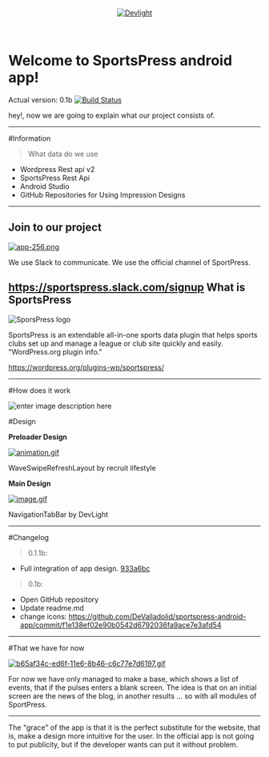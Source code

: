 <br/>
<p align="center">
  <a href="#">
      <img src ="https://i1.wp.com/plugins.svn.wordpress.org/!svn/bc/1405496/sportspress/assets/banner-772x250.png?strip=all&#038;ssl=1" alt="Devlight"/>
  </a>
</p>
<br/>

# Welcome to SportsPress android app!

Actual version: 0.1b [![Build Status](https://travis-ci.org/DeValladolid/sportspress-android-app.svg?branch=master)](https://travis-ci.org/DeValladolid/sportspress-android-app)



hey!, now we are going to explain what our project consists of.

----------


#Information

> What data do we use
- Wordpress Rest api v2
- SportsPress Rest Api
- Android Studio
- GitHub Repositories for Using Impression Designs





----------


Join to our project
---------------------
[![app-256.png](https://s28.postimg.org/5w6ueej5p/app_256.png)](https://postimg.org/image/b7lqz4589/)

We use Slack to communicate.
We use the official channel of SportPress.

https://sportspress.slack.com/signup
What is SportsPress
------
![SporsPress logo](https://ps.w.org/sportspress/assets/icon-128x128.png)

SportsPress is an extendable all-in-one sports data plugin that helps sports clubs set up and manage a league or club site quickly and easily. "WordPress.org plugin info."

https://wordpress.org/plugins-wp/sportspress/

----------

#How does it work



![enter image description here](https://s24.postimg.org/51lwhejp1/Stack_Edit_Editor_Google_Chrome_08_02_2017_16.png "How does it work")

#Design

**Preloader Design**

[![animation.gif](https://s28.postimg.org/n2vhft4kt/animation.gif)](https://github.com/recruit-lifestyle/WaveSwipeRefreshLayout)

WaveSwipeRefreshLayout by recruit lifestyle

**Main Design**

[![image.gif](https://s28.postimg.org/luzq5dapp/image.gif)](https://github.com/Devlight/NavigationTabBar)

NavigationTabBar by DevLight


----------


#Changelog
> 0.1.1b:

 - Full integration of app design. [933a6bc](https://github.com/DeValladolid/sportspress-android-app/commit/b8d1094dc7f1c0a1b073fb2408432ea0dbc083b6 "933a6bc")

> 0.1b:

 - Open GitHub repository
 - Update readme.md
 - change icons: https://github.com/DeValladolid/sportspress-android-app/commit/f1e138ef02e90b0542d6792036fa9ace7e3afd54


----------

#That we have for now

[![b65af34c-ed6f-11e6-8b46-c6c77e7d6197.gif](https://s29.postimg.org/twnwtcho7/b65af34c_ed6f_11e6_8b46_c6c77e7d6197.gif)](https://postimg.org/image/xg9uj5kdv/)

For now we have only managed to make a base, which shows a list of events, that if the pulses enters a blank screen.
The idea is that on an initial screen are the news of the blog, in another results ... so with all modules of SportPress.


----------
The "grace" of the app is that it is the perfect substitute for the website, that is, make a design more intuitive for the user.
In the official app is not going to put publicity, but if the developer wants can put it without problem.

